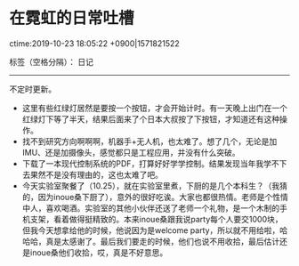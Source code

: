 # 在霓虹的日常吐槽 
ctime:2019-10-23 18:05:22 +0900|1571821522

标签（空格分隔）： 日记

---
不定时更新。

- 这里有些红绿灯居然是要按一个按钮，才会开始计时。有一天晚上出门在一个红绿灯下等了半天，结果后面来了个日本大叔按了下按钮，才知道还有这种操作。
- 找不到研究方向啊啊啊，机器手+无人机，也太难了。想了几个，无论是加IMU、还是加摄像头，感觉都只是工程应用，并没有什么突破。
- 下载了一本现代控制系统的PDF，打算好好学学控制。结果发现当年我学不下去果然不是没有理由的，这也太难了吧。 
- 今天实验室聚餐了（10.25），就在实验室里煮，下厨的是几个本科生？（我猜的，因为inoue桑下厨了），意外的很好吃诶。大家也都很热情。老师是个性情中人，喜欢喝酒。实验室的其他小伙伴还送了老师一个礼物，是一个木制的手机支架，看着做得挺精致的。本来inoue桑跟我说party每个人要交1000块，但我今天想拿给他的时候，他说因为是welcome party，所以就不用给啦，哈哈哈，真是太感谢了。最后我们要走的时候，他们也说不用收拾，最后估计还是inoue桑他们收拾，哎，真是不好意思。







